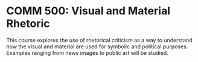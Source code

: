 # COMM 500: Visual and Material Rhetoric

This course explores the use of rhetorical criticism as a way to understand how the visual and material are used for symbolic and political purposes. Examples ranging from news images to public art will be studied.